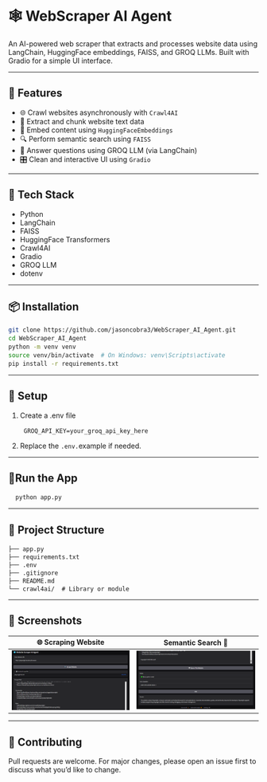 # 🕸️ WebScraper AI Agent

An AI-powered web scraper that extracts and processes website data using LangChain, HuggingFace embeddings, FAISS, and GROQ LLMs. Built with Gradio for a simple UI interface.

---

## 🚀 Features

- 🌐 Crawl websites asynchronously with `Crawl4AI`
- 📄 Extract and chunk website text data
- 🤖 Embed content using `HuggingFaceEmbeddings`
- 🔍 Perform semantic search using `FAISS`
- 💬 Answer questions using GROQ LLM (via LangChain)
- 🎛️ Clean and interactive UI using `Gradio`

---

## 🧰 Tech Stack

- Python
- LangChain
- FAISS
- HuggingFace Transformers
- Crawl4AI
- Gradio
- GROQ LLM
- dotenv

---

## 📦 Installation

```bash
git clone https://github.com/jasoncobra3/WebScraper_AI_Agent.git
cd WebScraper_AI_Agent
python -m venv venv
source venv/bin/activate  # On Windows: venv\Scripts\activate
pip install -r requirements.txt
```
---
## 🔐 Setup
1. Create a .env file
   ```env
    GROQ_API_KEY=your_groq_api_key_here
   ```
2.  Replace the `.env.`example if needed.
---

##  🧪Run the App
   ```bash
     python app.py
   ```

---

## 📁 Project Structure
```
├── app.py
├── requirements.txt
├── .env
├── .gitignore
├── README.md
└── crawl4ai/  # Library or module
```
---
## 📸 Screenshots

| 🌐 Scraping Website|Semantic Search 📄 |
|---------------|------------------|
| ![Scrape](Assets/screenshot1.png) | ![Semantic_Search](Assets/screenshot2.png)|

---

## 🤝 Contributing

Pull requests are welcome. For major changes, please open an issue first to discuss what you’d like to change.

